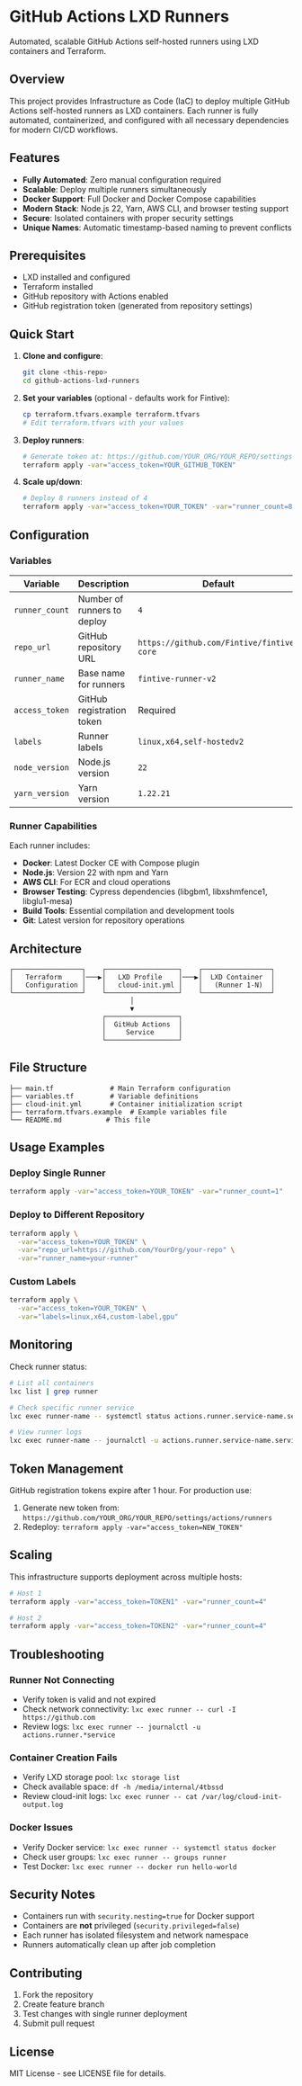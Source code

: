# GitHub Actions LXD Runners

Automated, scalable GitHub Actions self-hosted runners using LXD containers and Terraform.

## Overview

This project provides Infrastructure as Code (IaC) to deploy multiple GitHub Actions self-hosted runners as LXD containers. Each runner is fully automated, containerized, and configured with all necessary dependencies for modern CI/CD workflows.

## Features

- **Fully Automated**: Zero manual configuration required
- **Scalable**: Deploy multiple runners simultaneously
- **Docker Support**: Full Docker and Docker Compose capabilities
- **Modern Stack**: Node.js 22, Yarn, AWS CLI, and browser testing support
- **Secure**: Isolated containers with proper security settings
- **Unique Names**: Automatic timestamp-based naming to prevent conflicts

## Prerequisites

- LXD installed and configured
- Terraform installed
- GitHub repository with Actions enabled
- GitHub registration token (generated from repository settings)

## Quick Start

1. **Clone and configure**:
   ```bash
   git clone <this-repo>
   cd github-actions-lxd-runners
   ```

2. **Set your variables** (optional - defaults work for Fintive):
   ```bash
   cp terraform.tfvars.example terraform.tfvars
   # Edit terraform.tfvars with your values
   ```

3. **Deploy runners**:
   ```bash
   # Generate token at: https://github.com/YOUR_ORG/YOUR_REPO/settings/actions/runners
   terraform apply -var="access_token=YOUR_GITHUB_TOKEN"
   ```

4. **Scale up/down**:
   ```bash
   # Deploy 8 runners instead of 4
   terraform apply -var="access_token=YOUR_TOKEN" -var="runner_count=8"
   ```

## Configuration

### Variables

| Variable | Description | Default |
|----------|-------------|---------|
| `runner_count` | Number of runners to deploy | `4` |
| `repo_url` | GitHub repository URL | `https://github.com/Fintive/fintive-core` |
| `runner_name` | Base name for runners | `fintive-runner-v2` |
| `access_token` | GitHub registration token | Required |
| `labels` | Runner labels | `linux,x64,self-hostedv2` |
| `node_version` | Node.js version | `22` |
| `yarn_version` | Yarn version | `1.22.21` |

### Runner Capabilities

Each runner includes:

- **Docker**: Latest Docker CE with Compose plugin
- **Node.js**: Version 22 with npm and Yarn
- **AWS CLI**: For ECR and cloud operations  
- **Browser Testing**: Cypress dependencies (libgbm1, libxshmfence1, libglu1-mesa)
- **Build Tools**: Essential compilation and development tools
- **Git**: Latest version for repository operations

## Architecture

```
┌─────────────────┐    ┌──────────────────┐    ┌─────────────────┐
│   Terraform     │───▶│   LXD Profile    │───▶│  LXD Container  │
│   Configuration │    │   cloud-init.yml │    │   (Runner 1-N)  │
└─────────────────┘    └──────────────────┘    └─────────────────┘
                              │
                              ▼
                       ┌──────────────────┐
                       │  GitHub Actions  │
                       │     Service      │
                       └──────────────────┘
```

## File Structure

```
├── main.tf              # Main Terraform configuration
├── variables.tf         # Variable definitions
├── cloud-init.yml       # Container initialization script
├── terraform.tfvars.example  # Example variables file
└── README.md           # This file
```

## Usage Examples

### Deploy Single Runner
```bash
terraform apply -var="access_token=YOUR_TOKEN" -var="runner_count=1"
```

### Deploy to Different Repository
```bash
terraform apply \
  -var="access_token=YOUR_TOKEN" \
  -var="repo_url=https://github.com/YourOrg/your-repo" \
  -var="runner_name=your-runner"
```

### Custom Labels
```bash
terraform apply \
  -var="access_token=YOUR_TOKEN" \
  -var="labels=linux,x64,custom-label,gpu"
```

## Monitoring

Check runner status:
```bash
# List all containers
lxc list | grep runner

# Check specific runner service
lxc exec runner-name -- systemctl status actions.runner.service-name.service

# View runner logs
lxc exec runner-name -- journalctl -u actions.runner.service-name.service -f
```

## Token Management

GitHub registration tokens expire after 1 hour. For production use:

1. Generate new token from: `https://github.com/YOUR_ORG/YOUR_REPO/settings/actions/runners`
2. Redeploy: `terraform apply -var="access_token=NEW_TOKEN"`

## Scaling

This infrastructure supports deployment across multiple hosts:

```bash
# Host 1
terraform apply -var="access_token=TOKEN1" -var="runner_count=4"

# Host 2  
terraform apply -var="access_token=TOKEN2" -var="runner_count=4"
```

## Troubleshooting

### Runner Not Connecting
- Verify token is valid and not expired
- Check network connectivity: `lxc exec runner -- curl -I https://github.com`
- Review logs: `lxc exec runner -- journalctl -u actions.runner.*service`

### Container Creation Fails
- Verify LXD storage pool: `lxc storage list`
- Check available space: `df -h /media/internal/4tbssd`
- Review cloud-init logs: `lxc exec runner -- cat /var/log/cloud-init-output.log`

### Docker Issues
- Verify Docker service: `lxc exec runner -- systemctl status docker`
- Check user groups: `lxc exec runner -- groups runner`
- Test Docker: `lxc exec runner -- docker run hello-world`

## Security Notes

- Containers run with `security.nesting=true` for Docker support
- Containers are **not** privileged (`security.privileged=false`)
- Each runner has isolated filesystem and network namespace
- Runners automatically clean up after job completion

## Contributing

1. Fork the repository
2. Create feature branch
3. Test changes with single runner deployment
4. Submit pull request

## License

MIT License - see LICENSE file for details.